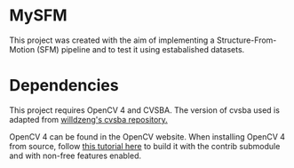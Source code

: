 # MySFM
This project was created with the aim of implementing a Structure-From-Motion (SFM) pipeline and to test it using estabalished datasets.

# Dependencies
This project requires OpenCV 4 and CVSBA. The version of cvsba used is adapted from [willdzeng's cvsba repository.](https://github.com/willdzeng/cvsba)

OpenCV 4 can be found in the OpenCV website. When installing OpenCV 4 from source, follow [this tutorial here](https://docs.opencv.org/4.x/db/d05/tutorial_config_reference.html) to build it with the contrib submodule and with non-free features enabled.







